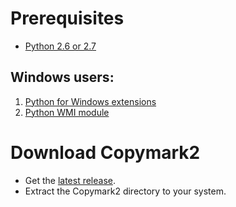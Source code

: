 # Prerequisites #
  * [Python 2.6 or 2.7](http://www.python.org/download/)
## Windows users: ##
  1. [Python for Windows extensions](https://sourceforge.net/projects/pywin32/)
  1. [Python WMI module](http://timgolden.me.uk/python/wmi/index.html)

# Download Copymark2 #
  * Get the [latest release](http://code.google.com/p/copymark2/downloads/list).
  * Extract the Copymark2 directory to your system.